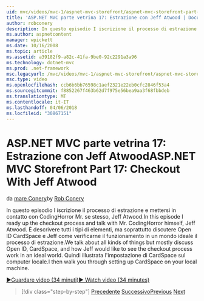 ```yaml
---
uid: mvc/videos/mvc-1/aspnet-mvc-storefront/aspnet-mvc-storefront-part-17-checkout-with-jeff-atwood
title: 'ASP.NET MVC parte vetrina 17: Estrazione con Jeff Atwood | Documenti Microsoft'
author: robconery
description: In questo episodio I iscrizione il processo di estrazione e mettersi in contatto con CodingHorror Mr. se stesso, Jeff Atwood. È descrivere tutti i tipi di elementi, ma soprattutto discutere Ope...
ms.author: aspnetcontent
manager: wpickett
ms.date: 10/16/2008
ms.topic: article
ms.assetid: a39182f9-a82c-41fa-9be0-92c2291a3a96
ms.technology: dotnet-mvc
ms.prod: .net-framework
msc.legacyurl: /mvc/videos/mvc-1/aspnet-mvc-storefront/aspnet-mvc-storefront-part-17-checkout-with-jeff-atwood
msc.type: video
ms.openlocfilehash: ccb6b6bb76598c1aef2321e22eb0cfc2846f53a4
ms.sourcegitcommit: f8852267f463b62d7f975e56bea9aa3f68fbbdeb
ms.translationtype: MT
ms.contentlocale: it-IT
ms.lasthandoff: 04/06/2018
ms.locfileid: "30867151"
---
```

<a name="aspnet-mvc-storefront-part-17-checkout-with-jeff-atwood"></a><span data-ttu-id="e4419-104">ASP.NET MVC parte vetrina 17: Estrazione con Jeff Atwood</span><span class="sxs-lookup"><span data-stu-id="e4419-104">ASP.NET MVC Storefront Part 17: Checkout With Jeff Atwood</span></span>
====================
<span data-ttu-id="e4419-105">da [mare Conery](https://github.com/robconery)</span><span class="sxs-lookup"><span data-stu-id="e4419-105">by [Rob Conery](https://github.com/robconery)</span></span>

<span data-ttu-id="e4419-106">In questo episodio I iscrizione il processo di estrazione e mettersi in contatto con CodingHorror Mr. se stesso, Jeff Atwood.</span><span class="sxs-lookup"><span data-stu-id="e4419-106">In this episode I ready up the checkout process and talk with Mr. CodingHorror himself, Jeff Atwood.</span></span> <span data-ttu-id="e4419-107">È descrivere tutti i tipi di elementi, ma soprattutto discutere Open ID CardSpace e Jeff come verificarne il funzionamento in un mondo ideale il processo di estrazione.</span><span class="sxs-lookup"><span data-stu-id="e4419-107">We talk about all kinds of things but mostly discuss Open ID, CardSpace, and how Jeff would like to see the checkout process work in an ideal world.</span></span> <span data-ttu-id="e4419-108">Quindi illustrata l'impostazione di CardSpace sul computer locale.</span><span class="sxs-lookup"><span data-stu-id="e4419-108">I then walk you through setting up CardSpace on your local machine.</span></span>

[<span data-ttu-id="e4419-109">&#9654;Guardare video (34 minuti)</span><span class="sxs-lookup"><span data-stu-id="e4419-109">&#9654; Watch video (34 minutes)</span></span>](https://channel9.msdn.com/Blogs/ASP-NET-Site-Videos/aspnet-mvc-storefront-part-17-checkout-with-jeff-atwood)

> [!div class="step-by-step"]
> <span data-ttu-id="e4419-110">[Precedente](aspnet-mvc-storefront-part-16-membership-redo-with-openid.md)
> [Successivo](aspnet-mvc-storefront-part-18-creating-an-experience.md)</span><span class="sxs-lookup"><span data-stu-id="e4419-110">[Previous](aspnet-mvc-storefront-part-16-membership-redo-with-openid.md)
[Next](aspnet-mvc-storefront-part-18-creating-an-experience.md)</span></span>
